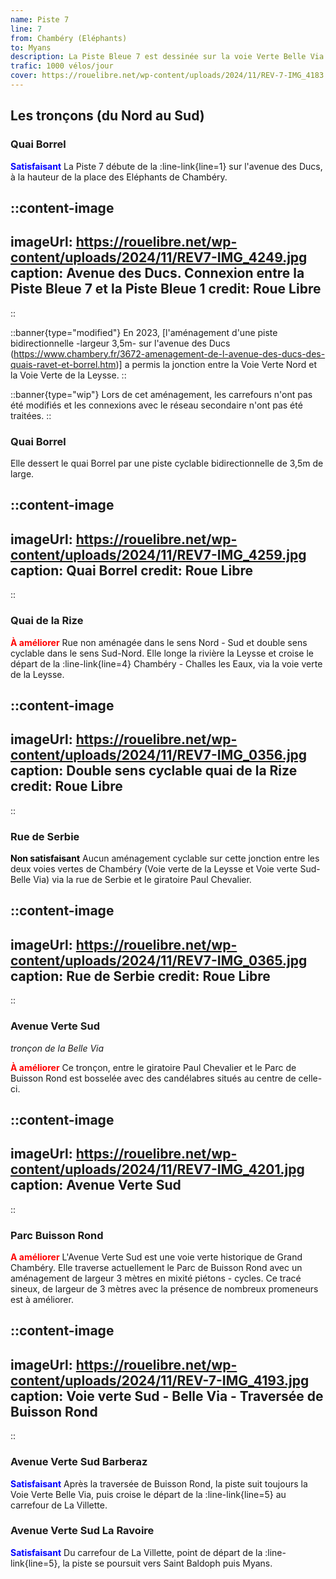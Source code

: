 ```yaml
---
name: Piste 7
line: 7
from: Chambéry (Eléphants) 
to: Myans
description: La Piste Bleue 7 est dessinée sur la voie Verte Belle Via (ex V63). Elle permet de relier Chambéry à Saint Baldoph sur le territoire de Grand Chambéry, puis de poursuivre vers Myans et le lac Saint André. L'aménagement de la Belle Via vers Montmélian puis Albertville ou Grenoble est en cours de réflexion (projet porté par le Département de la Savoie).
trafic: 1000 vélos/jour
cover: https://rouelibre.net/wp-content/uploads/2024/11/REV-7-IMG_4183.jpg
---
```


## Les tronçons (du Nord au Sud)

### Quai Borrel

<span style="color:blue;font-weight:bold">Satisfaisant</span> La Piste 7 débute de la :line-link{line=1} sur l'avenue des Ducs, à la hauteur de la place des Eléphants de Chambéry.

::content-image
---
imageUrl: https://rouelibre.net/wp-content/uploads/2024/11/REV7-IMG_4249.jpg
caption: Avenue des Ducs. Connexion entre la Piste Bleue 7 et la Piste Bleue 1
credit: Roue Libre
---
::

::banner{type="modified"}
En 2023, [l'aménagement d'une piste bidirectionnelle -largeur 3,5m- sur l'avenue des Ducs (https://www.chambery.fr/3672-amenagement-de-l-avenue-des-ducs-des-quais-ravet-et-borrel.htm)] a permis la jonction entre la Voie Verte Nord et la Voie Verte de la Leysse.
::

::banner{type="wip"}
Lors de cet aménagement, les carrefours n'ont pas été modifiés et les connexions avec le réseau secondaire n'ont pas été traitées.
::

### Quai Borrel
Elle dessert le quai Borrel par une piste cyclable bidirectionnelle de 3,5m de large.

::content-image
---
imageUrl: https://rouelibre.net/wp-content/uploads/2024/11/REV7-IMG_4259.jpg
caption: Quai Borrel
credit: Roue Libre
---
::


### Quai de la Rize

<span style="color:red;font-weight:bold">À améliorer</span> Rue non aménagée dans le sens Nord - Sud et double sens cyclable dans le sens Sud-Nord. Elle longe  la rivière la Leysse et croise le départ de la :line-link{line=4} Chambéry - Challes les Eaux, via la voie verte de la Leysse.

::content-image
---
imageUrl: https://rouelibre.net/wp-content/uploads/2024/11/REV7-IMG_0356.jpg
caption: Double sens cyclable quai de la Rize
credit: Roue Libre
---
::

### Rue de Serbie
<span style="color:black;font-weight:bold">Non satisfaisant</span> Aucun aménagement cyclable sur cette jonction entre les deux voies vertes de Chambéry (Voie verte de la Leysse et Voie verte Sud-Belle Via) via la rue de Serbie et le giratoire Paul Chevalier.

::content-image
---
imageUrl: https://rouelibre.net/wp-content/uploads/2024/11/REV7-IMG_0365.jpg
caption: Rue de Serbie
credit: Roue Libre
---
::

### Avenue Verte Sud
*tronçon de la Belle Via*

<span style="color:red;font-weight:bold">À améliorer</span> Ce tronçon, entre le giratoire Paul Chevalier et le Parc de Buisson Rond est bosselée avec des candélabres situés au centre de celle-ci.

::content-image
---
imageUrl: https://rouelibre.net/wp-content/uploads/2024/11/REV7-IMG_4201.jpg
caption: Avenue Verte Sud
---
::

### Parc Buisson Rond

<span style="color:red;font-weight:bold">A améliorer</span> L'Avenue Verte Sud est une voie verte historique de Grand Chambéry. Elle traverse actuellement le Parc de Buisson Rond avec un aménagement de largeur 3 mètres en mixité piétons - cycles. Ce tracé sineux, de largeur de 3 mètres avec la présence de nombreux promeneurs est à améliorer.

::content-image
---
imageUrl: https://rouelibre.net/wp-content/uploads/2024/11/REV-7-IMG_4193.jpg
caption: Voie verte Sud - Belle Via - Traversée de Buisson Rond
---
::

### Avenue Verte Sud Barberaz

<span style="color:blue;font-weight:bold">Satisfaisant</span> Après la traversée de Buisson Rond, la piste suit toujours la Voie Verte Belle Via, puis croise le départ de la :line-link{line=5} au carrefour de La Villette.

### Avenue Verte Sud La Ravoire

<span style="color:blue;font-weight:bold">Satisfaisant</span> Du carrefour de La Villette, point de départ de la :line-link{line=5}, la piste se poursuit vers Saint Baldoph puis Myans.
